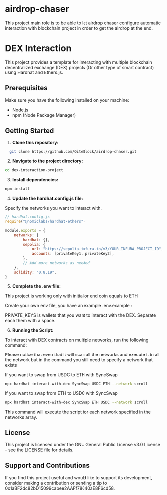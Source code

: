 # airdrop-chaser

This project main role is to be able to let airdrop chaser configure automatic interaction with blockchain project in order to get the airdrop at the end.

# DEX Interaction

This project provides a template for interacting with multiple blockchain decentralized exchange (DEX) projects (Or other type of smart contract) using Hardhat and Ethers.js.

## Prerequisites

Make sure you have the following installed on your machine:

-   Node.js
-   npm (Node Package Manager)

## Getting Started

1. **Clone this repository:**

```bash
  git clone https://github.com/QiteBlock/airdrop-chaser.git
```

2. **Navigate to the project directory:**

```bash
cd dex-interaction-project
```

3. **Install dependencies:**

```bash
npm install
```

4. **Update the hardhat.config.js file:**

Specify the networks you want to interact with.

```javascript
// hardhat.config.js
require("@nomiclabs/hardhat-ethers")

module.exports = {
    networks: {
        hardhat: {},
        sepolia: {
            url: "https://sepolia.infura.io/v3/YOUR_INFURA_PROJECT_ID",
            accounts: [privateKey1, privateKey2],
        },
        // Add more networks as needed
    },
    solidity: "0.8.19",
}
```

5. **Complete the .env file:**

This project is working only with initial or end coin equals to ETH

Create your own env file, you have an example .env.example :

PRIVATE_KEYS is wallets that you want to interact with the DEX. Separate each them with a space.

6. **Running the Script:**

To interact with DEX contracts on multiple networks, run the following command:

Please notice that even that it will scan all the networks and execute it in all the network but in the command you still need to specify a network that exists

If you want to swap from USDC to ETH with SyncSwap

```bash
npx hardhat interact-with-dex SyncSwap USDC ETH --network scroll
```

If you want to swap from ETH to USDC with SyncSwap

```bash
npx hardhat interact-with-dex SyncSwap ETH USDC --network scroll
```

This command will execute the script for each network specified in the networks array.

## License

This project is licensed under the GNU General Public License v3.0 License - see the LICENSE file for details.

## Support and Contributions

If you find this project useful and would like to support its development, consider making a contribution or sending a tip to 0x1aBF2dc82bD15099cabee2AAFf78640aE8F6cd58.
